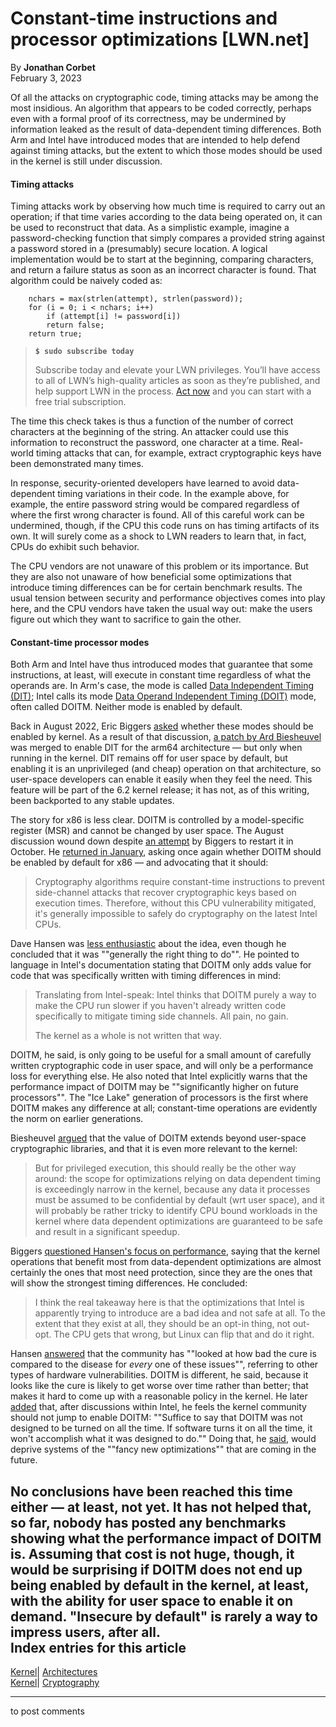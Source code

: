 # Constant-time instructions and processor optimizations [LWN.net]

By **Jonathan Corbet**  
February 3, 2023 

Of all the attacks on cryptographic code, timing attacks may be among the most insidious. An algorithm that appears to be coded correctly, perhaps even with a formal proof of its correctness, may be undermined by information leaked as the result of data-dependent timing differences. Both Arm and Intel have introduced modes that are intended to help defend against timing attacks, but the extent to which those modes should be used in the kernel is still under discussion. 

#### Timing attacks

Timing attacks work by observing how much time is required to carry out an operation; if that time varies according to the data being operated on, it can be used to reconstruct that data. As a simplistic example, imagine a password-checking function that simply compares a provided string against a password stored in a (presumably) secure location. A logical implementation would be to start at the beginning, comparing characters, and return a failure status as soon as an incorrect character is found. That algorithm could be naively coded as: 
    
    
        nchars = max(strlen(attempt), strlen(password));
        for (i = 0; i < nchars; i++)
            if (attempt[i] != password[i])
    	    return false;
        return true;
    

> **`$ sudo subscribe today`**
> 
> Subscribe today and elevate your LWN privileges. You’ll have access to all of LWN’s high-quality articles as soon as they’re published, and help support LWN in the process. [Act now](https://lwn.net/Promo/nst-sudo/claim) and you can start with a free trial subscription. 

The time this check takes is thus a function of the number of correct characters at the beginning of the string. An attacker could use this information to reconstruct the password, one character at a time. Real-world timing attacks that can, for example, extract cryptographic keys have been demonstrated many times. 

In response, security-oriented developers have learned to avoid data-dependent timing variations in their code. In the example above, for example, the entire password string would be compared regardless of where the first wrong character is found. All of this careful work can be undermined, though, if the CPU this code runs on has timing artifacts of its own. It will surely come as a shock to LWN readers to learn that, in fact, CPUs do exhibit such behavior. 

The CPU vendors are not unaware of this problem or its importance. But they are also not unaware of how beneficial some optimizations that introduce timing differences can be for certain benchmark results. The usual tension between security and performance objectives comes into play here, and the CPU vendors have taken the usual way out: make the users figure out which they want to sacrifice to gain the other. 

#### Constant-time processor modes

Both Arm and Intel have thus introduced modes that guarantee that some instructions, at least, will execute in constant time regardless of what the operands are. In Arm's case, the mode is called [Data Independent Timing (DIT)](https://developer.arm.com/documentation/ddi0595/2021-06/AArch64-Registers/DIT--Data-Independent-Timing); Intel calls its mode [Data Operand Independent Timing (DOIT)](https://www.intel.com/content/www/us/en/developer/articles/technical/software-security-guidance/best-practices/data-operand-independent-timing-isa-guidance.html) mode, often called DOITM. Neither mode is enabled by default. 

Back in August 2022, Eric Biggers [asked](/ml/linux-kernel/YwgCrqutxmX0W72r@gmail.com/) whether these modes should be enabled by kernel. As a result of that discussion, [a patch by Ard Biesheuvel](https://git.kernel.org/linus/01ab991fc0ee) was merged to enable DIT for the arm64 architecture — but only when running in the kernel. DIT remains off for user space by default, but enabling it is an unprivileged (and cheap) operation on that architecture, so user-space developers can enable it easily when they feel the need. This feature will be part of the 6.2 kernel release; it has not, as of this writing, been backported to any stable updates. 

The story for x86 is less clear. DOITM is controlled by a model-specific register (MSR) and cannot be changed by user space. The August discussion wound down despite [an attempt](/ml/linux-kernel/Y1du6kdk/6L0O56a@sol.localdomain/) by Biggers to restart it in October. He [returned in January](/ml/linux-kernel/20230125012801.362496-1-ebiggers@kernel.org/), asking once again whether DOITM should be enabled by default for x86 — and advocating that it should: 

> Cryptography algorithms require constant-time instructions to prevent side-channel attacks that recover cryptographic keys based on execution times. Therefore, without this CPU vulnerability mitigated, it's generally impossible to safely do cryptography on the latest Intel CPUs. 

Dave Hansen was [less enthusiastic](/ml/linux-kernel/14506678-918f-81e1-2c26-2b347ff50701@intel.com/) about the idea, even though he concluded that it was ""generally the right thing to do"". He pointed to language in Intel's documentation stating that DOITM only adds value for code that was specifically written with timing differences in mind: 

> Translating from Intel-speak: Intel thinks that DOITM purely a way to make the CPU run slower if you haven't already written code specifically to mitigate timing side channels. All pain, no gain. 
> 
> The kernel as a whole is not written that way. 

DOITM, he said, is only going to be useful for a small amount of carefully written cryptographic code in user space, and will only be a performance loss for everything else. He also noted that Intel explicitly warns that the performance impact of DOITM may be ""significantly higher on future processors"". The "Ice Lake" generation of processors is the first where DOITM makes any difference at all; constant-time operations are evidently the norm on earlier generations. 

Biesheuvel [argued](/ml/linux-kernel/CAMj1kXHcUdJQDzF1VYe8uP_-Lb1W6JXxmfTEDYGuMZqSy=2BqA@mail.gmail.com/) that the value of DOITM extends beyond user-space cryptographic libraries, and that it is even more relevant to the kernel: 

> But for privileged execution, this should really be the other way around: the scope for optimizations relying on data dependent timing is exceedingly narrow in the kernel, because any data it processes must be assumed to be confidential by default (wrt user space), and it will probably be rather tricky to identify CPU bound workloads in the kernel where data dependent optimizations are guaranteed to be safe and result in a significant speedup. 

Biggers [questioned Hansen's focus on performance](/ml/linux-kernel/Y9MAvhQYlOe4l2BM@gmail.com/), saying that the kernel operations that benefit most from data-dependent optimizations are almost certainly the ones that most need protection, since they are the ones that will show the strongest timing differences. He concluded: 

> I think the real takeaway here is that the optimizations that Intel is apparently trying to introduce are a bad idea and not safe at all. To the extent that they exist at all, they should be an opt-in thing, not out-opt. The CPU gets that wrong, but Linux can flip that and do it right. 

Hansen [answered](/ml/linux-kernel/8b2771ce-9cfa-54cc-de6b-e80ce7af0a93@intel.com/) that the community has ""looked at how bad the cure is compared to the disease for *every* one of these issues"", referring to other types of hardware vulnerabilities. DOITM is different, he said, because it looks like the cure is likely to get worse over time rather than better; that makes it hard to come up with a reasonable policy in the kernel. He later [added](/ml/linux-kernel/16e3217b-1561-51ea-7514-014e27240402@intel.com/) that, after discussions within Intel, he feels the kernel community should not jump to enable DOITM: ""Suffice to say that DOITM was not designed to be turned on all the time. If software turns it on all the time, it won't accomplish what it was designed to do."" Doing that, he [said](/ml/linux-kernel/c5809098-9066-d90d-1bcc-108a11525cac@intel.com/), would deprive systems of the ""fancy new optimizations"" that are coming in the future. 

No conclusions have been reached this time either — at least, not yet. It has not helped that, so far, nobody has posted any benchmarks showing what the performance impact of DOITM is. Assuming that cost is not huge, though, it would be surprising if DOITM does not end up being enabled by default in the kernel, at least, with the ability for user space to enable it on demand. "Insecure by default" is rarely a way to impress users, after all.  
Index entries for this article  
---  
[Kernel](/Kernel/Index)| [Architectures](/Kernel/Index#Architectures)  
[Kernel](/Kernel/Index)| [Cryptography](/Kernel/Index#Cryptography)  
  


* * *

to post comments 
